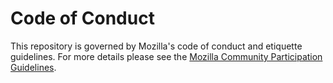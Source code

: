 # Code of Conduct

This repository is governed by Mozilla's code of conduct and etiquette guidelines. For more details please see the [Mozilla Community Participation Guidelines](https://www.mozilla.org/about/governance/policies/participation/).
